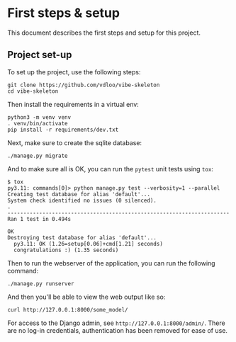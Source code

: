 First steps & setup
===================

This document describes the first steps and setup for this project.

## Project set-up

To set up the project, use the following steps:
```
git clone https://github.com/vdloo/vibe-skeleton
cd vibe-skeleton
```

Then install the requirements in a virtual env:
```
python3 -m venv venv
. venv/bin/activate
pip install -r requirements/dev.txt
```

Next, make sure to create the sqlite database:
```
./manage.py migrate
```

And to make sure all is OK, you can run the `pytest` unit tests using `tox`:

```
$ tox
py3.11: commands[0]> python manage.py test --verbosity=1 --parallel
Creating test database for alias 'default'...
System check identified no issues (0 silenced).
.
----------------------------------------------------------------------
Ran 1 test in 0.494s

OK
Destroying test database for alias 'default'...
  py3.11: OK (1.26=setup[0.06]+cmd[1.21] seconds)
  congratulations :) (1.35 seconds)
```

Then to run the webserver of the application, you can run the following
command:
```
./manage.py runserver
```

And then you'll be able to view the web output like so:
```
curl http://127.0.0.1:8000/some_model/
```

For access to the Django admin, see `http://127.0.0.1:8000/admin/`.  There 
are no log-in credentials, authentication has been removed for ease of use.

